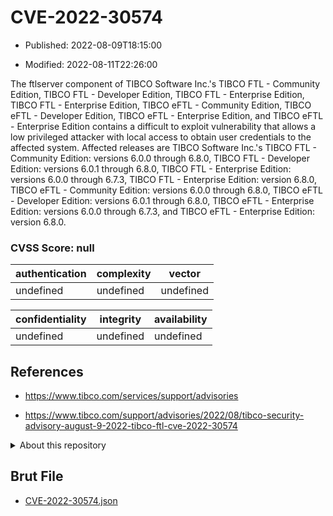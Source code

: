 # CVE-2022-30574

- Published: 2022-08-09T18:15:00

- Modified: 2022-08-11T22:26:00

The ftlserver component of TIBCO Software Inc.'s TIBCO FTL - Community Edition, TIBCO FTL - Developer Edition, TIBCO FTL - Enterprise Edition, TIBCO FTL - Enterprise Edition, TIBCO eFTL - Community Edition, TIBCO eFTL - Developer Edition, TIBCO eFTL - Enterprise Edition, and TIBCO eFTL - Enterprise Edition contains a difficult to exploit vulnerability that allows a low privileged attacker with local access to obtain user credentials to the affected system. Affected releases are TIBCO Software Inc.'s TIBCO FTL - Community Edition: versions 6.0.0 through 6.8.0, TIBCO FTL - Developer Edition: versions 6.0.1 through 6.8.0, TIBCO FTL - Enterprise Edition: versions 6.0.0 through 6.7.3, TIBCO FTL - Enterprise Edition: version 6.8.0, TIBCO eFTL - Community Edition: versions 6.0.0 through 6.8.0, TIBCO eFTL - Developer Edition: versions 6.0.1 through 6.8.0, TIBCO eFTL - Enterprise Edition: versions 6.0.0 through 6.7.3, and TIBCO eFTL - Enterprise Edition: version 6.8.0.

### CVSS Score: **null**

| authentication | complexity | vector |
| --- | --- | --- |
| undefined | undefined | undefined |

| confidentiality | integrity | availability |
| --- | --- | --- |
| undefined | undefined | undefined |

## References

* https://www.tibco.com/services/support/advisories

* https://www.tibco.com/support/advisories/2022/08/tibco-security-advisory-august-9-2022-tibco-ftl-cve-2022-30574

<details>
<summary>About this repository</summary> 

  This repository is part of the project [Live Hack CVE](https://github.com/Live-Hack-CVE). Main website can be found [www.live-hack.org](https://www.live-hack.org) 
  
  Made by [Sn0wAlice](https://github.com/Sn0wAlice) for the people that care about security and need to have a feed of the latest CVEs. Hope you enjoy it, don't forget to star the repo and follow me on [Twitter](https://twitter.com/Sn0wAlice) and [Github](https://github.com/Sn0wAlice). And that is my [personnal website](https://www.alice-snow.me/)

  - [Home Page](https://github.com/Live-Hack-CVE)
  - [Framework](https://github.com/Live-Hack-CVE/cve-framework)
  - [CVE database](https://github.com/Live-Hack-CVE/full_database)
  - [Changelog](https://github.com/Live-Hack-CVE/Changelog)
</details>

## Brut File

* [CVE-2022-30574.json](https://raw.githubusercontent.com/Live-Hack-CVE/full_database/main/cves/2022/CVE-2022-30574.json)

